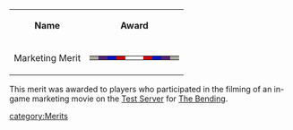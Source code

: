 <table>
<tbody>
<tr class="odd">
<td style="text-align: center;"><p><b>Name</b></p></td>
<td style="text-align: center;"><p><b>Award</b></p></td>
</tr>
<tr class="even">
<td style="text-align: center;"><p>Marketing Merit</p></td>
<td style="text-align: center;"><table class="bigmerit">
<tr>
<td bgcolor="#acaa9e">
</td>
<td bgcolor="#542572">
</td>
<td bgcolor="#0715C4">
</td>
<td bgcolor="#CB0806">
</td>
<td bgcolor="white">
</td>
<td bgcolor="white">
</td>
<td bgcolor="#CB0806">
</td>
<td bgcolor="#0715C4">
</td>
<td bgcolor="#542572">
</td>
<td bgcolor="#acaa9e">
</td>
</tr>
</table></td>
</tr>
</tbody>
</table>

This merit was awarded to players who participated in the filming of an
in-game marketing movie on the [Test Server](/Test_Server "wikilink") for
[The Bending](/The_Bending "wikilink").

[category:Merits](/category:Merits "wikilink")
